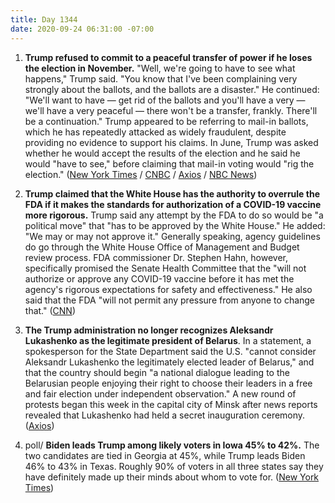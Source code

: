 ```yaml
---
title: Day 1344
date: 2020-09-24 06:31:00 -07:00
---
```


1. **Trump refused to commit to a peaceful transfer of power if he loses the election in November.** "Well, we're going to have to see what happens," Trump said. "You know that I've been complaining very strongly about the ballots, and the ballots are a disaster." He continued: "We'll want to have — get rid of the ballots and you'll have a very — we'll have a very peaceful — there won't be a transfer, frankly. There'll be a continuation." Trump appeared to be referring to mail-in ballots, which he has repeatedly attacked as widely fraudulent, despite providing no evidence to support his claims. In June, Trump was asked whether he would accept the results of the election and he said he would "have to see," before claiming that mail-in voting would "rig the election." ([New York Times](https://www.nytimes.com/2020/09/23/us/politics/trump-power-transfer-2020-election.html) / [CNBC](https://www.cnbc.com/2020/09/23/trump-wont-commit-to-peaceful-transfer-of-power-if-he-loses-the-election.html) / [Axios](https://www.axios.com/trump-peaceful-transfer-power-election-e615d8fb-acef-4e63-9446-be1dd935464a.html) / [NBC News](https://www.nbcnews.com/politics/2020-election/trump-peaceful-transition-if-he-loses-get-rid-ballots-there-n1240896))

2. **Trump claimed that the White House has the authority to overrule the FDA if it makes the standards for authorization of a COVID-19 vaccine more rigorous.** Trump said any attempt by the FDA to do so would be "a political move" that "has to be approved by the White House." He added: "We may or may not approve it." Generally speaking, agency guidelines do go through the White House Office of Management and Budget review process. FDA commissioner Dr. Stephen Hahn, however, specifically promised the Senate Health Committee that the "will not authorize or approve any COVID-19 vaccine before it has met the agency's rigorous expectations for safety and effectiveness." He also said that the FDA "will not permit any pressure from anyone to change that." ([CNN](https://www.cnn.com/2020/09/23/politics/trump-fda-coronavirus-vaccine/index.html))

3. **The Trump administration no longer recognizes Aleksandr Lukashenko as the legitimate president of Belarus**. In a statement, a spokesperson for the State Department said the U.S. "cannot consider Aleksandr Lukashenko the legitimately elected leader of Belarus," and that the country should begin "a national dialogue leading to the Belarusian people enjoying their right to choose their leaders in a free and fair election under independent observation." A new round of protests began this week in the capital city of Minsk after news reports revealed that Lukashenko had held a secret inauguration ceremony. ([Axios](https://www.axios.com/us-lukashenko-president-belarus-353ed235-98f7-446f-919a-6a6cdab81975.html))

4. poll/ **Biden leads Trump among likely voters in Iowa 45% to 42%.** The two candidates are tied in Georgia at 45%, while Trump leads Biden 46% to 43% in Texas. Roughly 90% of voters in all three states say they have definitely made up their minds about whom to vote for. ([New York Times](https://www.nytimes.com/2020/09/24/us/politics/trump-biden-polls-texas-georgia-iowa.html))